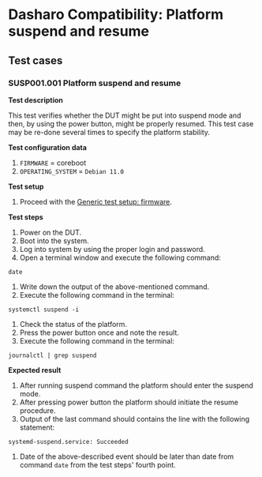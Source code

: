 # Dasharo Compatibility: Platform suspend and resume

## Test cases

### SUSP001.001 Platform suspend and resume

**Test description**

This test verifies whether the DUT might be put into suspend mode and then, by
using the power button, might be properly resumed. This test case may be
re-done several times to specify the platform stability.

**Test configuration data**

1. `FIRMWARE` = coreboot
1. `OPERATING_SYSTEM` = `Debian 11.0`

**Test setup**

1. Proceed with the
    [Generic test setup: firmware](../../generic-test-setup#firmware).

**Test steps**

1. Power on the DUT.
1. Boot into the system.
1. Log into system by using the proper login and password.
1. Open a terminal window and execute the following command:
```
date
```
1. Write down the output of the above-mentioned command.
1. Execute the following command in the terminal:
```
systemctl suspend -i
```
1. Check the status of the platform.
1. Press the power button once and note the result.
1. Execute the following command in the terminal:

```
journalctl | grep suspend
```

**Expected result**

1. After running suspend command the platform should enter the suspend mode.
1. After pressing power button the platform should initiate the resume
    procedure.
1. Output of the last command should contains the line with the following
    statement:
```
systemd-suspend.service: Succeeded
```
1. Date of the above-described event should be later than date from
    command `date` from the test steps' fourth point.
